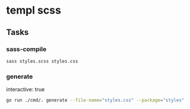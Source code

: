 # templ scss

## Tasks

### sass-compile

```bash
sass styles.scss styles.css
```

### generate

interactive: true

```bash
go run ./cmd/. generate --file-name="styles.css" --package="styles"
```
